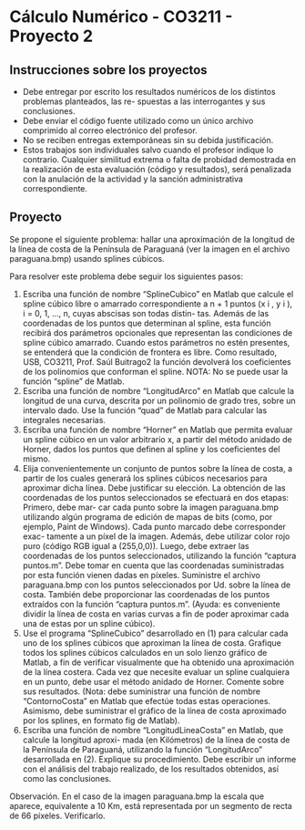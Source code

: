# Cálculo Numérico - CO3211 - Proyecto 2

## Instrucciones sobre los proyectos
* Debe entregar por escrito los resultados numéricos de los distintos problemas planteados, las re-
spuestas a las interrogantes y sus conclusiones.
* Debe enviar el código fuente utilizado como un único archivo comprimido al correo electrónico del
profesor.
* No se reciben entregas extemporáneas sin su debida justificación.
* Estos trabajos son individuales salvo cuando el profesor indique lo contrario. Cualquier similitud
extrema o falta de probidad demostrada en la realización de esta evaluación (código y resultados),
será penalizada con la anulación de la actividad y la sanción administrativa correspondiente.

## Proyecto
Se propone el siguiente problema: hallar una aproximación de la longitud de la lı́nea de costa de la
Penı́nsula de Paraguaná (ver la imagen en el archivo paraguana.bmp) usando splines cúbicos.

Para resolver este problema debe seguir los siguientes pasos:
1. Escriba una función de nombre “SplineCubico” en Matlab que calcule el spline cúbico libre o
amarrado correspondiente a n + 1 puntos (x i , y i ), i = 0, 1, ..., n, cuyas abscisas son todas distin-
tas. Además de las coordenadas de los puntos que determinan al spline, esta función recibirá dos
parámetros opcionales que representan las condiciones de spline cúbico amarrado. Cuando estos
parámetros no estén presentes, se entenderá que la condición de frontera es libre. Como resultado,
USB, CO3211, Prof. Saúl Buitrago2
la función devolverá los coeficientes de los polinomios que conforman el spline.
NOTA: No se puede usar la función “spline” de Matlab.
2. Escriba una función de nombre “LongitudArco” en Matlab que calcule la longitud de una curva,
descrita por un polinomio de grado tres, sobre un intervalo dado. Use la función “quad” de Matlab
para calcular las integrales necesarias.
3. Escriba una función de nombre “Horner” en Matlab que permita evaluar un spline cúbico en un
valor arbitrario x, a partir del método anidado de Horner, dados los puntos que definen al spline y
los coeficientes del mismo.
4. Elija convenientemente un conjunto de puntos sobre la lı́nea de costa, a partir de los cuales generará
los splines cúbicos necesarios para aproximar dicha lı́nea. Debe justificar su elección. La obtención
de las coordenadas de los puntos seleccionados se efectuará en dos etapas: Primero, debe mar-
car cada punto sobre la imagen paraguana.bmp utilizando algún programa de edición de mapas
de bits (como, por ejemplo, Paint de Windows). Cada punto marcado debe corresponder exac-
tamente a un pı́xel de la imagen. Además, debe utilizar color rojo puro (código RGB igual a
(255,0,0)). Luego, debe extraer las coordenadas de los puntos seleccionados, utilizando la función
“captura puntos.m”. Debe tomar en cuenta que las coordenadas suministradas por esta función
vienen dadas en pı́xeles. Suministre el archivo paraguana.bmp con los puntos seleccionados por Ud.
sobre la lı́nea de costa. También debe proporcionar las coordenadas de los puntos extraı́dos con la
función “captura puntos.m”. (Ayuda: es conveniente dividir la lı́nea de costa en varias curvas a fin
de poder aproximar cada una de estas por un spline cúbico).
5. Use el programa “SplineCubico” desarrollado en (1) para calcular cada uno de los splines cúbicos que
aproximan la lı́nea de costa. Grafique todos los splines cúbicos calculados en un solo lienzo gráfico de
Matlab, a fin de verificar visualmente que ha obtenido una aproximación de la lı́nea costera. Cada
vez que necesite evaluar un spline cualquiera en un punto, debe usar el método anidado de Horner.
Comente sobre sus resultados. (Nota: debe suministrar una función de nombre “ContornoCosta”
en Matlab que efectúe todas estas operaciones. Asimismo, debe suministrar el gráfico de la lı́nea
de costa aproximado por los splines, en formato fig de Matlab).
6. Escriba una función de nombre “LongitudLineaCosta” en Matlab, que calcule la longitud aproxi-
mada (en Kilómetros) de la lı́nea de costa de la Penı́nsula de Paraguaná, utilizando la función
“LongitudArco” desarrollada en (2). Explique su procedimiento.
Debe escribir un informe con el análisis del trabajo realizado, de los resultados obtenidos, ası́ como las
conclusiones.

Observación. En el caso de la imagen paraguana.bmp la escala que aparece, equivalente a 10 Km, está
representada por un segmento de recta de 66 pı́xeles. Verificarlo.